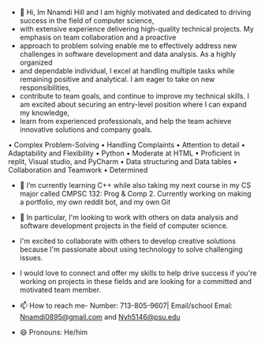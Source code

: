 - 👋 Hi, Im Nnamdi Hill and I am highly motivated and dedicated to driving success in the field of computer science,
-  with extensive experience delivering high-quality technical projects. My emphasis on team collaboration and a proactive
- approach to problem solving enable me to effectively address new challenges in software development and data analysis. As a highly organized
- and dependable individual, I excel at handling multiple tasks while remaining positive and analytical. I am eager to take on new responsibilities,
- contribute to team goals, and continue to improve my technical skills. I am excited about securing an entry-level position where I can expand my knowledge,
- learn from experienced professionals, and help the team achieve innovative solutions and company goals.
  
• Complex Problem-Solving
• Handling Complaints
• Attention to detail
• Adaptability and Flexibility
• Python
• Moderate at HTML
• Proficient in replit, Visual studio, and PyCharm
• Data structuring and Data tables
• Collaboration and Teamwork
• Determined


- 🌱 I’m currently learning C++ while also taking my next course in my CS major called CMPSC 132: Prog & Comp 2. Currently working on making a portfolio, my own reddit bot, and my
own Git

- 💞️ In particular, I'm looking to work with others on data analysis and software development projects in the field of computer science.
- I'm excited to collaborate with others to develop creative solutions because I'm passionate about using technology to solve challenging issues.
- I would love to connect and offer my skills to help drive success if you're working on projects in these fields and are looking for a committed and motivated team member.

- 📫 How to reach me- Number: 713-805-9607| Email/school Emal: Nnamdi0895@gmail.com and Nyh5146@psu.edu
- 😄 Pronouns: He/him


<!---
deecan14/deecan14 is a ✨ special ✨ repository because its `README.md` (this file) appears on your GitHub profile.
You can click the Preview link to take a look at your changes.
--->
